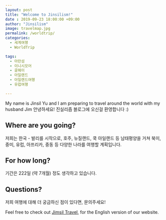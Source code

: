 ```yaml
---
layout: post
title: "Welcome to Jinsilism!"
date : 2019-09-23 18:00:00 +09:00
author: "Jinsilism"
image: travelmap.jpg
permalink: /worldtrip/
categories:
  - 세계여행
  - WorldTrip

tags:
  - 아란섬
  - 이니시모어
  - 골웨이
  - 아일랜드
  - 아일랜드여행
  - 유럽여행

---
```


My name is Jinsil Yu and I am preparing to travel around the world with my husband Jim
안녕하세요! 진실리즘 블로그에 오신걸 환영합니다 :)

## Where are you going?

저희는 한국 - 발리를 시작으로, 호주, 뉴질랜드, 쿡 아일랜드 등 남태평양을 거쳐 북미, 중미, 유럽, 아프리카, 중동 등 다양한 나라를 여행할 계획입니다.

## For how long?

기간은 222일 (약 7개월) 정도 생각하고 있습니다.

## Questions?

저희 여행에 대해 더 궁금하신 점이 있다면, 문의주세요!

Feel free to check out <a href="https://jimsil.com" target="_blank">Jimsil Travel</a>, for the English version of our website.
